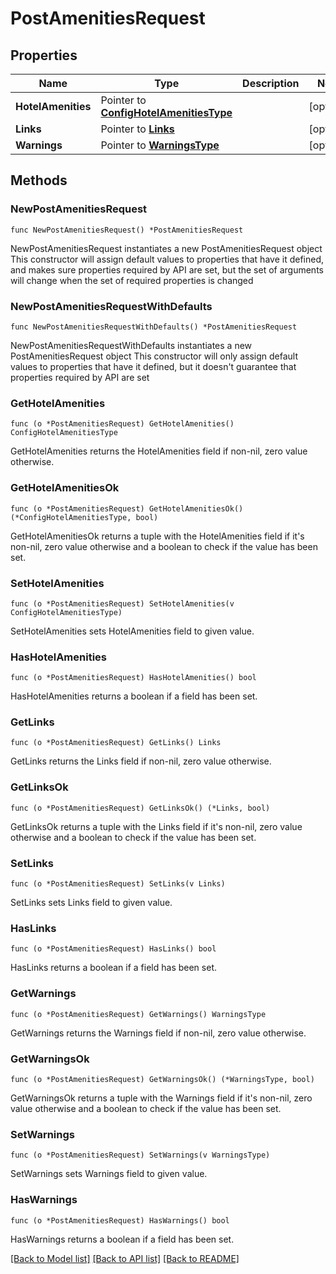 # PostAmenitiesRequest

## Properties

Name | Type | Description | Notes
------------ | ------------- | ------------- | -------------
**HotelAmenities** | Pointer to [**ConfigHotelAmenitiesType**](ConfigHotelAmenitiesType.md) |  | [optional] 
**Links** | Pointer to [**Links**](Links.md) |  | [optional] 
**Warnings** | Pointer to [**WarningsType**](WarningsType.md) |  | [optional] 

## Methods

### NewPostAmenitiesRequest

`func NewPostAmenitiesRequest() *PostAmenitiesRequest`

NewPostAmenitiesRequest instantiates a new PostAmenitiesRequest object
This constructor will assign default values to properties that have it defined,
and makes sure properties required by API are set, but the set of arguments
will change when the set of required properties is changed

### NewPostAmenitiesRequestWithDefaults

`func NewPostAmenitiesRequestWithDefaults() *PostAmenitiesRequest`

NewPostAmenitiesRequestWithDefaults instantiates a new PostAmenitiesRequest object
This constructor will only assign default values to properties that have it defined,
but it doesn't guarantee that properties required by API are set

### GetHotelAmenities

`func (o *PostAmenitiesRequest) GetHotelAmenities() ConfigHotelAmenitiesType`

GetHotelAmenities returns the HotelAmenities field if non-nil, zero value otherwise.

### GetHotelAmenitiesOk

`func (o *PostAmenitiesRequest) GetHotelAmenitiesOk() (*ConfigHotelAmenitiesType, bool)`

GetHotelAmenitiesOk returns a tuple with the HotelAmenities field if it's non-nil, zero value otherwise
and a boolean to check if the value has been set.

### SetHotelAmenities

`func (o *PostAmenitiesRequest) SetHotelAmenities(v ConfigHotelAmenitiesType)`

SetHotelAmenities sets HotelAmenities field to given value.

### HasHotelAmenities

`func (o *PostAmenitiesRequest) HasHotelAmenities() bool`

HasHotelAmenities returns a boolean if a field has been set.

### GetLinks

`func (o *PostAmenitiesRequest) GetLinks() Links`

GetLinks returns the Links field if non-nil, zero value otherwise.

### GetLinksOk

`func (o *PostAmenitiesRequest) GetLinksOk() (*Links, bool)`

GetLinksOk returns a tuple with the Links field if it's non-nil, zero value otherwise
and a boolean to check if the value has been set.

### SetLinks

`func (o *PostAmenitiesRequest) SetLinks(v Links)`

SetLinks sets Links field to given value.

### HasLinks

`func (o *PostAmenitiesRequest) HasLinks() bool`

HasLinks returns a boolean if a field has been set.

### GetWarnings

`func (o *PostAmenitiesRequest) GetWarnings() WarningsType`

GetWarnings returns the Warnings field if non-nil, zero value otherwise.

### GetWarningsOk

`func (o *PostAmenitiesRequest) GetWarningsOk() (*WarningsType, bool)`

GetWarningsOk returns a tuple with the Warnings field if it's non-nil, zero value otherwise
and a boolean to check if the value has been set.

### SetWarnings

`func (o *PostAmenitiesRequest) SetWarnings(v WarningsType)`

SetWarnings sets Warnings field to given value.

### HasWarnings

`func (o *PostAmenitiesRequest) HasWarnings() bool`

HasWarnings returns a boolean if a field has been set.


[[Back to Model list]](../README.md#documentation-for-models) [[Back to API list]](../README.md#documentation-for-api-endpoints) [[Back to README]](../README.md)


